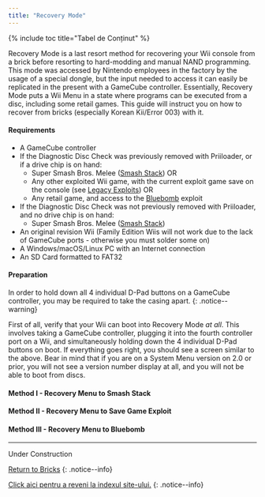 ```yaml
---
title: "Recovery Mode"
---
```


{% include toc title="Tabel de Conținut" %}

Recovery Mode is a last resort method for recovering your Wii console from a brick before resorting to hard-modding and manual NAND programming. This mode was accessed by Nintendo employees in the factory by the usage of a special dongle, but the input needed to access it can easily be replicated in the present with a GameCube controller. Essentially, Recovery Mode puts a Wii Menu in a state where programs can be executed from a disc, including some retail games. This guide will instruct you on how to recover from bricks (especially Korean Kii/Error 003) with it.

#### Requirements

+ A GameCube controller
+ If the Diagnostic Disc Check was previously removed with Priiloader, or if a drive chip is on hand:
    + Super Smash Bros. Melee ([Smash Stack](legacy-exploits#smash-stack)) OR
    + Any other exploited Wii game, with the current exploit game save on the console (see [Legacy Exploits](legacy-exploits)) OR
    + Any retail game, and access to the [Bluebomb](bluebomb) exploit
+ If the Diagnostic Disc Check was not previously removed with Priiloader, and no drive chip is on hand:
    + Super Smash Bros. Melee ([Smash Stack](legacy-exploits#smash-stack))
+ An original revision Wii (Family Edition Wiis will not work due to the lack of GameCube ports - otherwise you must solder some on)
+ A Windows/macOS/Linux PC with an Internet connection
+ An SD Card formatted to FAT32

#### Preparation

In order to hold down all 4 individual D-Pad buttons on a GameCube controller, you may be required to take the casing apart.
{: .notice--warning}

First of all, verify that your Wii can boot into Recovery Mode *at all*. This involves taking a GameCube controller, plugging it into the fourth controller port on a Wii, and simultaneously holding down the 4 individual D-Pad buttons on boot. If everything goes right, you should see a screen similar to the above. Bear in mind that if you are on a System Menu version on 2.0 or prior, you will not see a version number display at all, and you will not be able to boot from discs.

#### Method I - Recovery Menu to Smash Stack

#### Method II - Recovery Menu to Save Game Exploit

#### Method III - Recovery Menu to Bluebomb

---
Under Construction

[Return to Bricks](bricks)
{: .notice--info}

[Click aici pentru a reveni la indexul site-ului.](site-navigation)
{: .notice--info}
